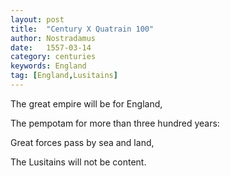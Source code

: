 ```yaml
---
layout: post
title:  "Century X Quatrain 100"
author: Nostradamus
date:   1557-03-14
category: centuries
keywords: England
tag: [England,Lusitains]
---
```


The great empire will be for England, 

The pempotam for more than three hundred years: 

Great forces pass by sea and land, 

The Lusitains will not be content.
